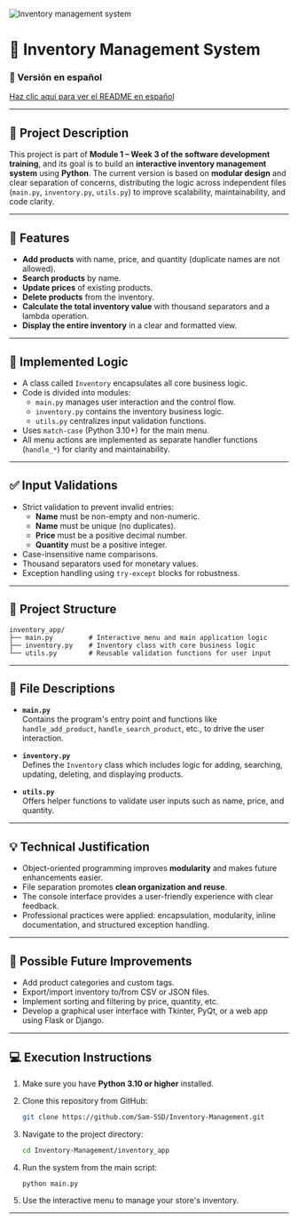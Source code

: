 
![Inventory management system](https://github.com/user-attachments/assets/f853b6a5-15d5-45a8-8c47-8f1721fa6ed5)

# 🧾 Inventory Management System

### 📘 Versión en español  
[Haz clic aquí para ver el README en español](./README.md)

---

## 📌 Project Description

This project is part of **Module 1 – Week 3 of the software development training**, and its goal is to build an **interactive inventory management system** using **Python**. The current version is based on **modular design** and clear separation of concerns, distributing the logic across independent files (`main.py`, `inventory.py`, `utils.py`) to improve scalability, maintainability, and code clarity.

---

## 🎯 Features

- **Add products** with name, price, and quantity (duplicate names are not allowed).
- **Search products** by name.
- **Update prices** of existing products.
- **Delete products** from the inventory.
- **Calculate the total inventory value** with thousand separators and a lambda operation.
- **Display the entire inventory** in a clear and formatted view.

---

## 🧠 Implemented Logic

- A class called `Inventory` encapsulates all core business logic.
- Code is divided into modules:
  - `main.py` manages user interaction and the control flow.
  - `inventory.py` contains the inventory business logic.
  - `utils.py` centralizes input validation functions.
- Uses `match-case` (Python 3.10+) for the main menu.
- All menu actions are implemented as separate handler functions (`handle_*`) for clarity and maintainability.

---

## ✅ Input Validations

- Strict validation to prevent invalid entries:
  - **Name** must be non-empty and non-numeric.
  - **Name** must be unique (no duplicates).
  - **Price** must be a positive decimal number.
  - **Quantity** must be a positive integer.
- Case-insensitive name comparisons.
- Thousand separators used for monetary values.
- Exception handling using `try-except` blocks for robustness.

---

## 📁 Project Structure

```
inventory_app/
├── main.py         # Interactive menu and main application logic
├── inventory.py    # Inventory class with core business logic
└── utils.py        # Reusable validation functions for user input
```

---

## 🧩 File Descriptions

- **`main.py`**  
  Contains the program's entry point and functions like `handle_add_product`, `handle_search_product`, etc., to drive the user interaction.

- **`inventory.py`**  
  Defines the `Inventory` class which includes logic for adding, searching, updating, deleting, and displaying products.

- **`utils.py`**  
  Offers helper functions to validate user inputs such as name, price, and quantity.

---

## 💡 Technical Justification

- Object-oriented programming improves **modularity** and makes future enhancements easier.
- File separation promotes **clean organization and reuse**.
- The console interface provides a user-friendly experience with clear feedback.
- Professional practices were applied: encapsulation, modularity, inline documentation, and structured exception handling.

---

## 🚀 Possible Future Improvements

- Add product categories and custom tags.
- Export/import inventory to/from CSV or JSON files.
- Implement sorting and filtering by price, quantity, etc.
- Develop a graphical user interface with Tkinter, PyQt, or a web app using Flask or Django.

---

## 💻 Execution Instructions

1. Make sure you have **Python 3.10 or higher** installed.
2. Clone this repository from GitHub:

   ```bash
   git clone https://github.com/Sam-SSD/Inventory-Management.git
   ```

3. Navigate to the project directory:

   ```bash
   cd Inventory-Management/inventory_app
   ```

4. Run the system from the main script:

   ```bash
   python main.py
   ```

5. Use the interactive menu to manage your store's inventory.

---